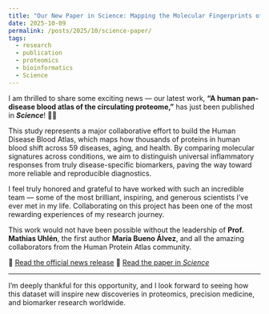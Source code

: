 ```yaml
---
title: "Our New Paper in Science: Mapping the Molecular Fingerprints of Human Diseases"
date: 2025-10-09
permalink: /posts/2025/10/science-paper/
tags:
  - research
  - publication
  - proteomics
  - bioinformatics
  - Science
---
```


I am thrilled to share some exciting news — our latest work, **“A human pan-disease blood atlas of the circulating proteome,”** has just been published in ***Science***! 🧬✨  

This study represents a major collaborative effort to build the Human Disease Blood Atlas, which maps how thousands of proteins in human blood shift across 59 diseases, aging, and health. By comparing molecular signatures across conditions, we aim to distinguish universal inflammatory responses from truly disease-specific biomarkers, paving the way toward more reliable and reproducible diagnostics.  

I feel truly honored and grateful to have worked with such an incredible team — some of the most brilliant, inspiring, and generous scientists I’ve ever met in my life. Collaborating on this project has been one of the most rewarding experiences of my research journey.  

This work would not have been possible without the leadership of **Prof. Mathias Uhlén**, the first author **María Bueno Álvez**, and all the amazing collaborators from the Human Protein Atlas community.  

🔗 [Read the official news release](https://www.proteinatlas.org/news/2025-10-09/pan-disease-atlas-maps-molecular-fingerprints-of-health-disease-and-aging) 
📖 [Read the paper in *Science*](https://www.science.org/doi/10.1126/science.adx2678) 

---

I’m deeply thankful for this opportunity, and I look forward to seeing how this dataset will inspire new discoveries in proteomics, precision medicine, and biomarker research worldwide.  
